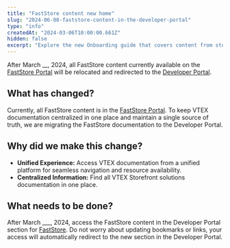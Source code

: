 ```yaml
---
title: "FastStore content new home"
slug: "2024-06-08-faststore-content-in-the-developer-portal"
type: "info"
createdAt: "2024-03-06T10:00:00.661Z"
hidden: false
excerpt: "Explore the new Onboarding guide that covers content from store initial settings to go-live strategies, store operational expansion, and VTEX Support."
---
```


After March __, 2024, all FastStore content currently available on the [FastStore Portal](htttps://faststore.dev) will be relocated and redirected to the [Developer Portal](https://developers.vtex.com).

## What has changed?

Currently, all FastStore content is in the [FastStore Portal](htttps://faststore.dev).
To keep VTEX documentation centralized in one place and maintain a single source of truth, we are migrating the FastStore documentation to the Developer Portal.

## Why did we make this change?

- **Unified Experience:** Access VTEX documentation from a unified platform for seamless navigation and resource availability.
- **Centralized Information:** Find all VTEX Storefront solutions documentation in one place.

## What needs to be done?

After March ___, 2024, access the FastStore content in the Developer Portal section for [FastStore](/). Do not worry about updating bookmarks or links, your access will automatically redirect to the new section in the Developer Portal.
